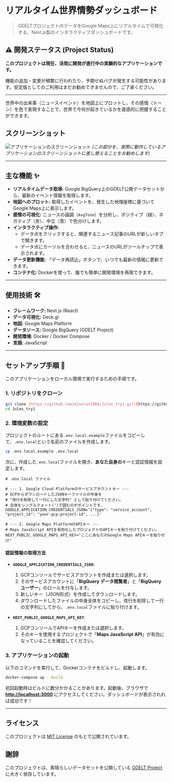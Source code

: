 # リアルタイム世界情勢ダッシュボード

> GDELTプロジェクトのデータをGoogle Maps上にリアルタイムで可視化する、Next.js製のインタラクティブダッシュボードです。

## ⚠️ 開発ステータス (Project Status)

**このプロジェクトは現在、活発に開発が進行中の実験的なアプリケーションです。**

機能の追加・変更が頻繁に行われたり、予期せぬバグが発生する可能性があります。安定版としてのご利用はまだお勧めできませんので、ご了承ください。

---

世界中の出来事（ニュースイベント）を地図上にプロットし、その感情（トーン）を色で表現することで、世界で今何が起きているかを直感的に把握することができます。

## スクリーンショット

![アプリケーションのスクリーンショット](https://placehold.co/800x500/242f3e/ffffff?text=ここにアプリの\nスクリーンショットを挿入)
*(この部分を、実際に動作しているアプリケーションのスクリーンショットに差し替えることをお勧めします)*

---

## 主な機能 ✨

* **リアルタイムデータ取得:** Google BigQuery上のGDELT公開データセットから、最新のイベント情報を取得します。
* **地図へのプロット:** 取得したイベントを、発生した地理座標に基づいてGoogle Maps上に表示します。
* **感情の可視化:** ニュースの論調（`AvgTone`）を分析し、ポジティブ（緑）、ネガティブ（赤）、中立（青）で色分けします。
* **インタラクティブ操作:**
    * データ点をクリックすると、関連するニュース記事のURLが新しいタブで開きます。
    * データ点にカーソルを合わせると、ニュースのURLがツールチップで表示されます。
* **データ更新機能:** 「データ再読込」ボタンで、いつでも最新の情報に更新できます。
* **コンテナ化:** Dockerを使って、誰でも簡単に開発環境を再現できます。

---

## 使用技術 🛠️

* **フレームワーク:** Next.js (React)
* **データ可視化:** Deck.gl
* **地図:** Google Maps Platform
* **データソース:** Google BigQuery (GDELT Project)
* **開発環境:** Docker / Docker Compose
* **言語:** JavaScript

---

## セットアップ手順 🚀

このアプリケーションをローカル環境で実行するための手順です。

### 1. リポジトリをクローン

```bash
git clone [https://github.com/minorun1968/Jules_try1.git](https://github.com/minorun1968/Jules_try1.git)
cd Jules_try1
```

### 2. 環境変数の設定

プロジェクトのルートにある`.env.local.example`ファイルをコピーして、`.env.local`という名前のファイルを作成します。

```bash
cp .env.local.example .env.local
```

次に、作成した`.env.local`ファイルを開き、**あなた自身の**キーと認証情報を設定します。

```plaintext
# .env.local ファイル

# --- 1. Google Cloud Platformのサービスアカウントキー ---
# GCPからダウンロードしたJSONキーファイルの中身を
# "改行を削除して一行にした文字列" として貼り付けてください。
# 全体をシングルクォート(')で囲むのがポイントです。
GOOGLE_APPLICATION_CREDENTIALS_JSON='{"type": "service_account", "project_id": "your-gcp-project-id", ...}'

# --- 2. Google Maps PlatformのAPIキー ---
# Maps JavaScript APIを有効化したプロジェクトのAPIキーを貼り付けてください。
NEXT_PUBLIC_GOOGLE_MAPS_API_KEY="ここにあなたのGoogle Maps APIキーを貼り付け"
```

#### **認証情報の取得方法**

* **`GOOGLE_APPLICATION_CREDENTIALS_JSON`**:
    1.  GCPコンソールでサービスアカウントを作成または選択します。
    2.  そのサービスアカウントに「**BigQuery データ閲覧者**」と「**BigQuery ユーザー**」のロールを付与します。
    3.  新しいキー（JSON形式）を作成してダウンロードします。
    4.  ダウンロードしたファイルの中身全体をコピーし、改行を削除して一行の文字列にしてから、`.env.local`ファイルに貼り付けます。

* **`NEXT_PUBLIC_GOOGLE_MAPS_API_KEY`**:
    1.  GCPコンソールでAPIキーを作成または選択します。
    2.  そのキーを使用するプロジェクトで「**Maps JavaScript API**」が有効になっていることを確認してください。

### 3. アプリケーションの起動

以下のコマンドを実行して、Dockerコンテナをビルドし、起動します。

```bash
docker-compose up --build
```

初回起動時はビルドに数分かかることがあります。起動後、ブラウザで **[http://localhost:3000](http://localhost:3000)** にアクセスしてください。ダッシュボードが表示されれば成功です！

---

## ライセンス

このプロジェクトは [MIT License](LICENSE.md) のもとで公開されています。

## 謝辞

このプロジェクトは、素晴らしいデータセットを公開している [GDELT Project](https://www.gdeltproject.org/) に大きく依存しています。
